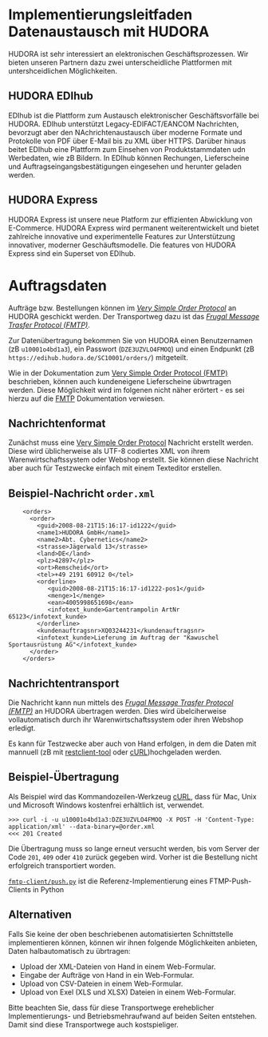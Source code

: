 # Implementierungsleitfaden Datenaustausch mit HUDORA

HUDORA ist sehr interessiert an elektronischen Geschäftsprozessen. Wir bieten unseren Partnern dazu zwei unterscheidliche Plattformen mit untershceidlichen Möglichkeiten.


## HUDORA EDIhub

EDIhub ist die Plattform zum Austausch elektronischer Geschäftsvorfälle bei HUDORA. EDIhub unterstützt Legacy-EDIFACT/EANCOM Nachrichten, bevorzugt aber den NAchrichtenaustausch über moderne Formate und Protokolle von PDF über E-Mail bis zu XML über HTTPS. Darüber hinaus beitet EDIhub eine Plattform zum Einsehen von Produktstammdaten udn Werbedaten, wie zB Bildern. In EDIhub können Rechungen, Lieferscheine und Auftragseingangsbestätigungen eingesehen und herunter geladen werden.


## HUDORA Express

HUDORA Express ist unsere neue Platform zur effizienten Abwicklung von E-Commerce. HUDORA Express wird permanent weiterentwickelt und bietet zahlreiche innovative und experimentelle Features zur Unterstützung innovativer, moderner Geschäuftsmodelle. Die features von HUDORA Express sind ein Superset von EDIhub.


# Auftragsdaten

Aufträge bzw. Bestellungen können im *[Very Simple Order Protocol][1]* an HUDORA geschickt werden. Der Transportweg dazu ist das *[Frugal Message Trasfer Protocol (FMTP)][2]*.

Zur Datenübertragung bekommen Sie von HUDORA einen Benutzernamen (zB `u10001o4bd1a3`), ein Passwort (`DZE3UZVLO4FMOQ`) und einen Endpunkt (zB `https://edihub.hudora.de/SC10001/orders/`) mitgeteilt.

Wie in der Dokumentation zum [Very Simple Order Protocol (FMTP)][1] beschrieben, können auch kundeneigene Lieferscheine übwrtragen werden. Diese Möglichkeit wird im folgenen nicht näher erörtert - es sei hierzu auf die [FMTP][1] Dokumentation verwiesen.


## Nachrichtenformat

Zunächst muss eine [Very Simple Order Protocol][1] Nachricht erstellt werden. Diese wird üblicherweise als UTF-8 codiertes XML von ihrem Warenwirtschaftssystem oder Webshop erstellt. Sie können diese Nachricht aber auch für Testzwecke einfach mit einem Texteditor erstellen.


## Beispiel-Nachricht `order.xml`

```
    <orders>
      <order>
        <guid>2008-08-21T15:16:17-id1222</guid>
        <name1>HUDORA GmbH</name1>
        <name2>Abt. Cybernetics</name2>
        <strasse>Jägerwald 13</strasse>
        <land>DE</land>
        <plz>42897</plz>
        <ort>Remscheid</ort>
        <tel>+49 2191 60912 0</tel>
        <orderline>
           <guid>2008-08-21T15:16:17-id1222-pos1</guid>
           <menge>1</menge>
           <ean>4005998651698</ean>
           <infotext_kunde>Gartentrampolin ArtNr 65123</infotext_kunde>
        </orderline>
        <kundenauftragsnr>XQ03244231</kundenauftragsnr>
        <infotext_kunde>Lieferung im Auftrag der "Kawuschel Sportausrüstung AG"</infotext_kunde>
      </order>
    </orders>
```


## Nachrichtentransport

Die Nachricht kann nun mittels des  *[Frugal Message Trasfer Protocol (FMTP)][2]* an HUDORA übertragen werden. Dies wird übelciherweise vollautomatisch durch ihr Warenwirtschaftssystem oder ihren Webshop erledigt.

Es kann für Testzwecke aber auch von Hand erfolgen, in dem  die Daten mit mannuell (zB mit [restclient-tool][3] oder [cURL][4])hochgeladen werden.


## Beispiel-Übertragung

Als Beispiel wird das Kommandozeilen-Werkzeug [cURL][4], dass für Mac, Unix und Microsoft Windows kostenfrei erhältlich ist, verwendet.


    >>> curl -i -u u10001o4bd1a3:DZE3UZVLO4FMOQ -X POST -H 'Content-Type: application/xml' --data-binary=@order.xml
    <<< 201 Created

Die Übertragung muss so lange erneut versucht werden, bis vom Server der Code `201`, `409` oder `410` zurück gegeben wird. Vorher ist die Bestellung nicht erfolgreich transportiert worden.

[`fmtp-client/push.py`][5] ist die Referenz-Implementierung eines FTMP-Push-Clients in Python


## Alternativen

Falls Sie keine der oben beschriebenen automatisierten Schnittstelle implementieren können, können wir ihnen folgende Möglichkeiten anbieten, Daten halbautomatisch zu übrtragen:

* Upload der XML-Dateien von Hand in einem Web-Formular.
* Eingabe der Aufträge von Hand in ein Web-Formular.
* Upload von CSV-Dateien in einem Web-Formular.
* Upload von Exel (XLS und XLSX) Dateien in einem Web-Formular.

Bitte beachten Sie, dass für diese Transportwege ereheblicher Implementierungs- und Betriebsmehraufwand auf beiden Seiten entstehen. Damit sind diese Transportwege auch kostspieliger.



[1]: http://github.com/hudora/huTools/blob/master/doc/standards/verysimpleorderprotocol.markdown
[2]: http://github.com/hudora/huTools/blob/master/doc/standards/fmtp.markdown
[3]: https://code.google.com/a/eclipselabs.org/p/restclient-tool/
[4]: http://curl.haxx.se
[5]: https://github.com/hudora/FMTP/blob/master/fmtp-client/push.py

